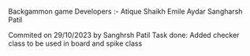 Backgammon game
Developers :-
    Atique Shaikh
    Emile Aydar
    Sangharsh Patil


Commited on 29/10/2023  by Sanghrsh Patil 
Task done: Added checker class to be used in board and  spike class
